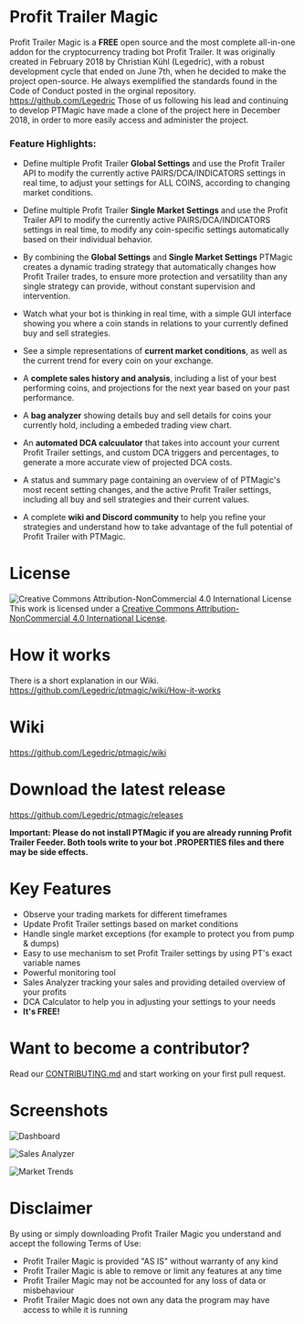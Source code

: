 # Profit Trailer Magic
Profit Trailer Magic is a **FREE** open source and the most complete all-in-one addon for the cryptocurrency trading bot Profit Trailer.  It was originally created in February 2018 by Christian Kühl (Legedric), with a robust development cycle that ended on June 7th, when he decided to make the project open-source.  He always exemplified the standards found in the Code of Conduct posted in the orginal repository.  https://github.com/Legedric  Those of us following his lead and continuing to develop PTMagic have made a clone of the project here in December 2018, in order to more easily access and administer the project.

### Feature Highlights:
- Define multiple Profit Trailer **Global Settings** and use the Profit Trailer API to modify the currently active PAIRS/DCA/INDICATORS settings in real time, to adjust your settings for ALL COINS, according to changing market conditions.

- Define multiple Profit Trailer **Single Market Settings** and use the Profit Trailer API to modify the currently active PAIRS/DCA/INDICATORS settings in real time, to modify any coin-specific settings automatically based on their individual behavior.  

- By combining the **Global Settings** and **Single Market Settings** PTMagic creates a dynamic trading strategy that automatically changes how Profit Trailer trades, to ensure more protection and versatility than any single strategy can provide, without constant supervision and intervention.

- Watch what your bot is thinking in real time, with a simple GUI interface showing you where a coin stands in relations to your currently defined buy and sell strategies.

- See a simple representations of **current market conditions**, as well as the current trend for every coin on your exchange.

- A **complete sales history and analysis**, including a list of your best performing coins, and projections for the next year based on your past performance.

- A **bag analyzer** showing details buy and sell details for coins your currently hold, including a embeded trading view chart.

- An **automated DCA calcuulator** that takes into account your current Profit Trailer settings, and custom DCA triggers and percentages, to generate a more accurate view of projected DCA costs.

- A status and summary page containing an overview of of PTMagic's most recent setting changes, and the active Profit Trailer settings, including all buy and sell strategies and their current values.

- A complete **wiki and Discord community** to help you refine your strategies and understand how to take advantage of the full potential of Profit Trailer with PTMagic.

# License
![Creative Commons Attribution-NonCommercial 4.0 International License](https://i.creativecommons.org/l/by-nc/4.0/88x31.png)  
This work is licensed under a [Creative Commons Attribution-NonCommercial 4.0 International License](http://creativecommons.org/licenses/by-nc/4.0/).

# How it works
There is a short explanation in our Wiki.  
https://github.com/Legedric/ptmagic/wiki/How-it-works

# Wiki
https://github.com/Legedric/ptmagic/wiki

# Download the latest release
https://github.com/Legedric/ptmagic/releases

**Important: Please do not install PTMagic if you are already running Profit Trailer Feeder. Both tools write to your bot .PROPERTIES files and there may be side effects.**

# Key Features
- Observe your trading markets for different timeframes
- Update Profit Trailer settings based on market conditions
- Handle single market exceptions (for example to protect you from pump & dumps)
- Easy to use mechanism to set Profit Trailer settings by using PT's exact variable names
- Powerful monitoring tool
- Sales Analyzer tracking your sales and providing detailed overview of your profits
- DCA Calculator to help you in adjusting your settings to your needs
- **It's FREE!**

# Want to become a contributor?
Read our [CONTRIBUTING.md](https://github.com/Legedric/ptmagic/blob/master/CONTRIBUTING.md) and start working on your first pull request.

# Screenshots
![Dashboard](http://www.profit-trailer-magic.com/assets/img-temp/mockups/dashboard.png)

![Sales Analyzer](http://www.profit-trailer-magic.com/assets/img-temp/mockups/salesanalyzer.png)

![Market Trends](http://www.profit-trailer-magic.com/assets/img-temp/mockups/markettrends.png)

# Disclaimer
By using or simply downloading Profit Trailer Magic you understand and accept the following Terms of Use:  

- Profit Trailer Magic is provided "AS IS" without warranty of any kind
- Profit Trailer Magic is able to remove or limit any features at any time
- Profit Trailer Magic may not be accounted for any loss of data or misbehaviour
- Profit Trailer Magic does not own any data the program may have access to while it is running 
